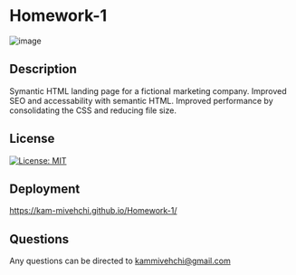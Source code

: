 # Homework-1
![image](https://user-images.githubusercontent.com/90432404/136686813-9cf92f51-a39b-45c0-88eb-b48db6cf749c.png)

## Description
Symantic HTML landing page for a fictional marketing company. Improved SEO and accessability with semantic HTML. Improved performance by consolidating the CSS and reducing file size.

## License
[![License: MIT](https://img.shields.io/badge/License-MIT-yellow.svg)](https://opensource.org/licenses/MIT)

## Deployment
https://kam-mivehchi.github.io/Homework-1/

## Questions
 Any questions can be directed to kammivehchi@gmail.com

